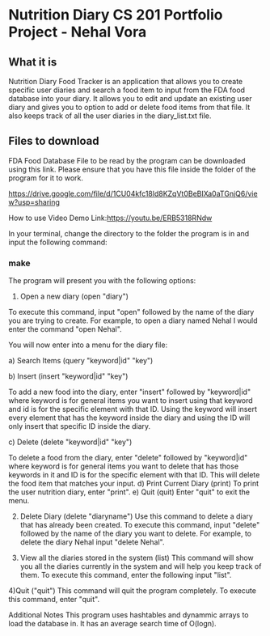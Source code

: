 <h1>Nutrition Diary CS 201 Portfolio Project - Nehal Vora</h1>

<h2>What it is</h2>
Nutrition Diary Food Tracker is an application that allows you to create specific user diaries and search a food item to input from the FDA food database into your diary. It allows you to edit and update an existing user diary and gives you to option to add or delete food items from that file. It also keeps track of all the user diaries in the diary_list.txt file.

<h2>Files to download</h2>
FDA Food Database File to be read by the program can be downloaded using this link. Please ensure that you have this file inside the folder of the program for it to work.

https://drive.google.com/file/d/1CU04kfc18ld8KZqVt0BeBIXa0aTGnjQ6/view?usp=sharing

How to use
Video Demo Link:https://youtu.be/ERB5318RNdw

In your terminal, change the directory to the folder the program is in and input the following command: 

<h3>make</h3>

The program will present you with the following options:

1) Open a new diary (open "diary")

 To execute this command, input "open" followed by the name of the diary you are trying to create. For example, to open a diary named Nehal I would enter the command "open Nehal". 

You will now enter into a menu for the diary file:

a) Search Items (query "keyword|id" "key")

b) Insert (insert "keyword|id" "key")

To add a new food into the diary, enter "insert" followed by "keyword|id" where keyword is for general items you want to insert using that keyword and id is for the specific element with that ID. Using the keyword will insert every element that has the keyword inside the diary and using the ID will only insert that specific ID inside the diary.

c) Delete (delete "keyword|id" "key") 

To delete a food from the diary, enter "delete" followed by "keyword|id" where keyword is for general items you want to delete that has those keywords in it and ID is for the specific element with that ID. This will delete the food item that matches your input.
d) Print Current Diary (print) 
To print the user nutrition diary, enter "print". 
e) Quit (quit) 
Enter "quit" to exit the menu.

2) Delete Diary (delete "diaryname") Use this command to delete a diary that has already been created. To execute this command, input "delete" followed by the name of the diary you want to delete. For example, to delete the diary Nehal input "delete Nehal".

3) View all the diaries stored in the system (list) This command will show you all the diaries currently in the system and will help you keep track of them. To execute this command, enter the following input "list".

4)Quit ("quit") This command will quit the program completely. To execute this command, enter "quit".

Additional Notes
This program uses hashtables and dynammic arrays to load the database in. It has an average search time of O(logn).
